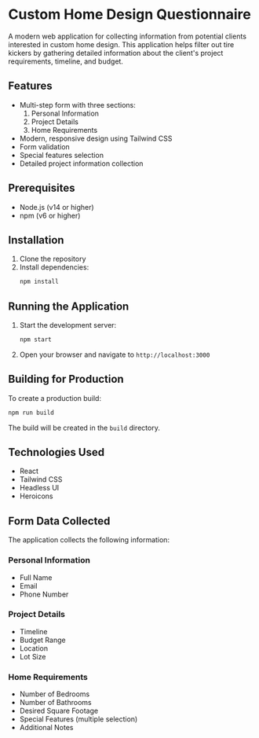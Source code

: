 # Custom Home Design Questionnaire

A modern web application for collecting information from potential clients interested in custom home design. This application helps filter out tire kickers by gathering detailed information about the client's project requirements, timeline, and budget.

## Features

- Multi-step form with three sections:
  1. Personal Information
  2. Project Details
  3. Home Requirements
- Modern, responsive design using Tailwind CSS
- Form validation
- Special features selection
- Detailed project information collection

## Prerequisites

- Node.js (v14 or higher)
- npm (v6 or higher)

## Installation

1. Clone the repository
2. Install dependencies:
   ```bash
   npm install
   ```

## Running the Application

1. Start the development server:
   ```bash
   npm start
   ```
2. Open your browser and navigate to `http://localhost:3000`

## Building for Production

To create a production build:

```bash
npm run build
```

The build will be created in the `build` directory.

## Technologies Used

- React
- Tailwind CSS
- Headless UI
- Heroicons

## Form Data Collected

The application collects the following information:

### Personal Information
- Full Name
- Email
- Phone Number

### Project Details
- Timeline
- Budget Range
- Location
- Lot Size

### Home Requirements
- Number of Bedrooms
- Number of Bathrooms
- Desired Square Footage
- Special Features (multiple selection)
- Additional Notes 